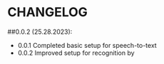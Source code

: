# CHANGELOG
##0.0.2 (25.28.2023):
- 0.0.1 Completed basic setup for speech-to-text
- 0.0.2 Improved setup for recognition by 
